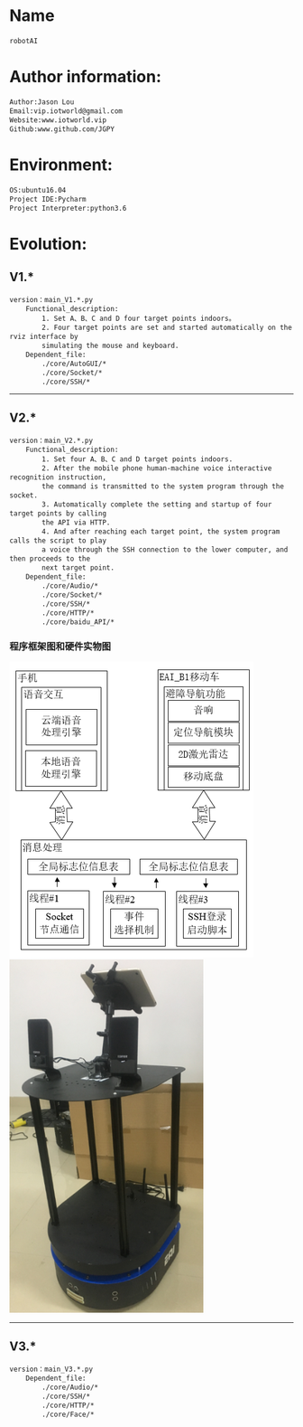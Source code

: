 # Name

    robotAI

# Author information:

    Author:Jason Lou
    Email:vip.iotworld@gmail.com
    Website:www.iotworld.vip
    Github:www.github.com/JGPY

# Environment:

    OS:ubuntu16.04
    Project IDE:Pycharm
    Project Interpreter:python3.6
    
    
# Evolution:

## V1.*
    version：main_V1.*.py
        Functional_description:
            1. Set A、B、C and D four target points indoors。
            2. Four target points are set and started automatically on the rviz interface by 
            simulating the mouse and keyboard.
        Dependent_file:
            ./core/AutoGUI/*
            ./core/Socket/*
            ./core/SSH/*

--- 
    
## V2.*            
    version：main_V2.*.py
        Functional_description:
            1. Set four A、B、C and D target points indoors.
            2. After the mobile phone human-machine voice interactive recognition instruction, 
            the command is transmitted to the system program through the socket.
            3. Automatically complete the setting and startup of four target points by calling 
            the API via HTTP.
            4. And after reaching each target point, the system program calls the script to play 
            a voice through the SSH connection to the lower computer, and then proceeds to the 
            next target point.
        Dependent_file:
            ./core/Audio/*
            ./core/Socket/*
            ./core/SSH/*
            ./core/HTTP/*
            ./core/baidu_API/*
### 程序框架图和硬件实物图     
 ![Image text](https://github.com/JGPY/roboAI/blob/master/data/image/V2%E7%A8%8B%E5%BA%8F%E6%A1%86%E6%9E%B6.png)
 ![Image text](https://github.com/JGPY/roboAI/blob/master/data/image/V2%E7%A1%AC%E4%BB%B6%E5%9B%BE.png)   


---

## V3.*              
    version：main_V3.*.py
        Dependent_file:
            ./core/Audio/*
            ./core/SSH/*
            ./core/HTTP/*
            ./core/Face/*  
